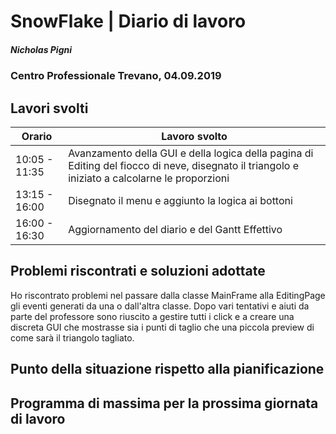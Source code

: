 

# SnowFlake | Diario di lavoro
##### Nicholas Pigni
### Centro Professionale Trevano, 04.09.2019

## Lavori svolti


|Orario        |Lavoro svolto|
|--------------|---------------------------------------|
|10:05 - 11:35 |Avanzamento della GUI e della logica della pagina di Editing del fiocco di neve, disegnato il triangolo e iniziato a calcolarne le proporzioni|
|13:15 - 16:00 |Disegnato il menu e aggiunto la logica ai bottoni|
|16:00 - 16:30 |Aggiornamento del diario e del Gantt Effettivo| 

##  Problemi riscontrati e soluzioni adottate
Ho riscontrato problemi nel passare dalla classe MainFrame alla EditingPage gli eventi generati da una o dall'altra classe. Dopo vari tentativi e aiuti da parte del professore sono riuscito a gestire tutti i click e a creare una discreta GUI che mostrasse sia i punti di taglio che una piccola preview di come sarà il triangolo tagliato.

##  Punto della situazione rispetto alla pianificazione


## Programma di massima per la prossima giornata di lavoro